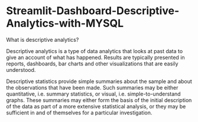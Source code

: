 # Streamlit-Dashboard-Descriptive-Analytics-with-MYSQL

What is descriptive analytics?

Descriptive analytics is a type of data analytics that looks at past data to give an account of what has happened. Results are typically presented in reports, dashboards, bar charts and other visualizations that are easily understood.

Descriptive statistics provide simple summaries about the sample and about the observations that have been made. Such summaries may be either quantitative, i.e. summary statistics, or visual, i.e. simple-to-understand graphs. These summaries may either form the basis of the initial description of the data as part of a more extensive statistical analysis, or they may be sufficient in and of themselves for a particular investigation.



